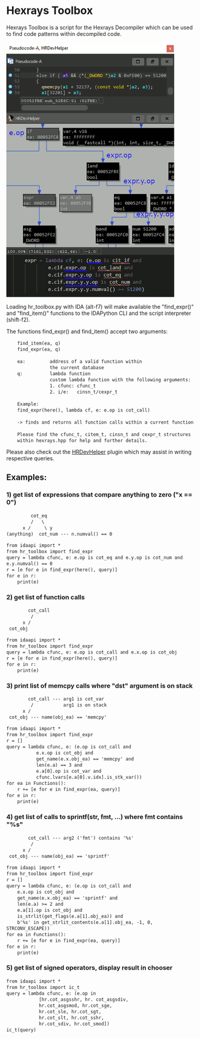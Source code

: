 # Hexrays Toolbox

Hexrays Toolbox is a script for the Hexrays Decompiler which
can be used to find code patterns within decompiled code.

![toolbox animated gif](./rsrc/toolbox.gif?raw=true)

Loading hr_toolbox.py with IDA (alt-f7) will make
available the "find_expr()" and "find_item()" functions
to the IDAPython CLI and the script interpreter (shift-f2).

The functions find_expr() and find_item() accept two arguments:
```
    find_item(ea, q)
    find_expr(ea, q)

    ea:         address of a valid function within
                the current database
    q:          lambda function
                custom lambda function with the following arguments:
                1. cfunc: cfunc_t
                2. i/e:   cinsn_t/cexpr_t

    Example:
    find_expr(here(), lambda cf, e: e.op is cot_call)
    
    -> finds and returns all function calls within a current function

    Please find the cfunc_t, citem_t, cinsn_t and cexpr_t structures
    within hexrays.hpp for help and further details.
```
Please also check out the [HRDevHelper](https://github.com/patois/HRDevHelper) plugin which may assist in writing respective queries.

## Examples:

### 1) get list of expressions that compare anything to zero ("x == 0")
```
         cot_eq
         /   \
      x /     \ y
(anything)  cot_num --- n.numval() == 0
```
```
from idaapi import *
from hr_toolbox import find_expr
query = lambda cfunc, e: e.op is cot_eq and e.y.op is cot_num and e.y.numval() == 0
r = [e for e in find_expr(here(), query)]
for e in r:
    print(e)
```
### 2) get list of function calls
```
        cot_call
         / 
      x /
 cot_obj
```
```
from idaapi import *
from hr_toolbox import find_expr
query = lambda cfunc, e: e.op is cot_call and e.x.op is cot_obj
r = [e for e in find_expr(here(), query)]
for e in r:
    print(e)
```
### 3) print list of memcpy calls where "dst" argument is on stack
```
        cot_call --- arg1 is cot_var
         /           arg1 is on stack
      x /
 cot_obj --- name(obj_ea) == 'memcpy'
```
```
from idaapi import *
from hr_toolbox import find_expr
r = []
query = lambda cfunc, e: (e.op is cot_call and
           e.x.op is cot_obj and
           get_name(e.x.obj_ea) == 'memcpy' and
           len(e.a) == 3 and
           e.a[0].op is cot_var and
           cfunc.lvars[e.a[0].v.idx].is_stk_var())
for ea in Functions():
    r += [e for e in find_expr(ea, query)]
for e in r:
    print(e)
```
### 4) get list of calls to sprintf(str, fmt, ...) where fmt contains "%s"
```
        cot_call --- arg2 ('fmt') contains '%s'
         /
      x /
 cot_obj --- name(obj_ea) == 'sprintf'
```
```
from idaapi import *
from hr_toolbox import find_expr
r = []
query = lambda cfunc, e: (e.op is cot_call and
    e.x.op is cot_obj and
    get_name(e.x.obj_ea) == 'sprintf' and
    len(e.a) >= 2 and
    e.a[1].op is cot_obj and
    is_strlit(get_flags(e.a[1].obj_ea)) and
    b'%s' in get_strlit_contents(e.a[1].obj_ea, -1, 0, STRCONV_ESCAPE))
for ea in Functions():
    r += [e for e in find_expr(ea, query)]
for e in r:
    print(e)
```
### 5) get list of signed operators, display result in chooser
```
from idaapi import *
from hr_toolbox import ic_t
query = lambda cfunc, e: (e.op in
            [hr.cot_asgsshr, hr. cot_asgsdiv,
            hr.cot_asgsmod, hr.cot_sge,
            hr.cot_sle, hr.cot_sgt,
            hr.cot_slt, hr.cot_sshr,
            hr.cot_sdiv, hr.cot_smod])
ic_t(query)
```